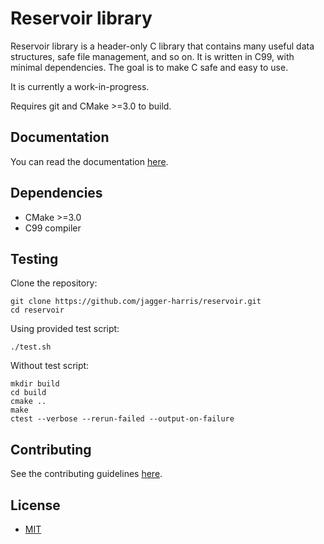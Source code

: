 # Reservoir library

Reservoir library is a header-only C library that contains many useful data structures, safe file management, and so on. It is written in C99, with minimal dependencies. The goal is to make C safe and easy to use.

It is currently a work-in-progress.

Requires git and CMake >=3.0 to build.

## Documentation

You can read the documentation [here](https://jagger-harris.github.io/reservoir/).

## Dependencies

- CMake >=3.0
- C99 compiler

## Testing

Clone the repository:

```shell
git clone https://github.com/jagger-harris/reservoir.git
cd reservoir
```

Using provided test script:

```shell
./test.sh
```

Without test script:

```shell
mkdir build
cd build
cmake ..
make
ctest --verbose --rerun-failed --output-on-failure
```

## Contributing

See the contributing guidelines [here](docs/CONTRIBUTING.md).

## License

- [MIT](https://choosealicense.com/licenses/mit/)
